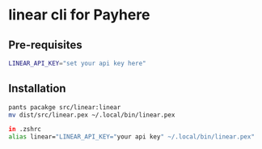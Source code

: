 # linear cli for Payhere

## Pre-requisites
```zsh
LINEAR_API_KEY="set your api key here"
```

## Installation

```zsh
pants pacakge src/linear:linear
mv dist/src/linear.pex ~/.local/bin/linear.pex

in .zshrc
alias linear="LINEAR_API_KEY="your api key" ~/.local/bin/linear.pex"
```

